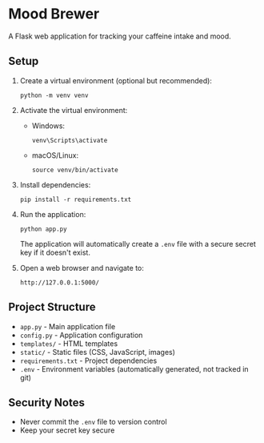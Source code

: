 # Mood Brewer

A Flask web application for tracking your caffeine intake and mood.

## Setup

1. Create a virtual environment (optional but recommended):
   ```
   python -m venv venv
   ```

2. Activate the virtual environment:
   - Windows:
     ```
     venv\Scripts\activate
     ```
   - macOS/Linux:
     ```
     source venv/bin/activate
     ```

3. Install dependencies:
   ```
   pip install -r requirements.txt
   ```

4. Run the application:
   ```
   python app.py
   ```
   The application will automatically create a `.env` file with a secure secret key if it doesn't exist.

5. Open a web browser and navigate to:
   ```
   http://127.0.0.1:5000/
   ```

## Project Structure

- `app.py` - Main application file
- `config.py` - Application configuration
- `templates/` - HTML templates
- `static/` - Static files (CSS, JavaScript, images)
- `requirements.txt` - Project dependencies
- `.env` - Environment variables (automatically generated, not tracked in git)

## Security Notes

- Never commit the `.env` file to version control
- Keep your secret key secure